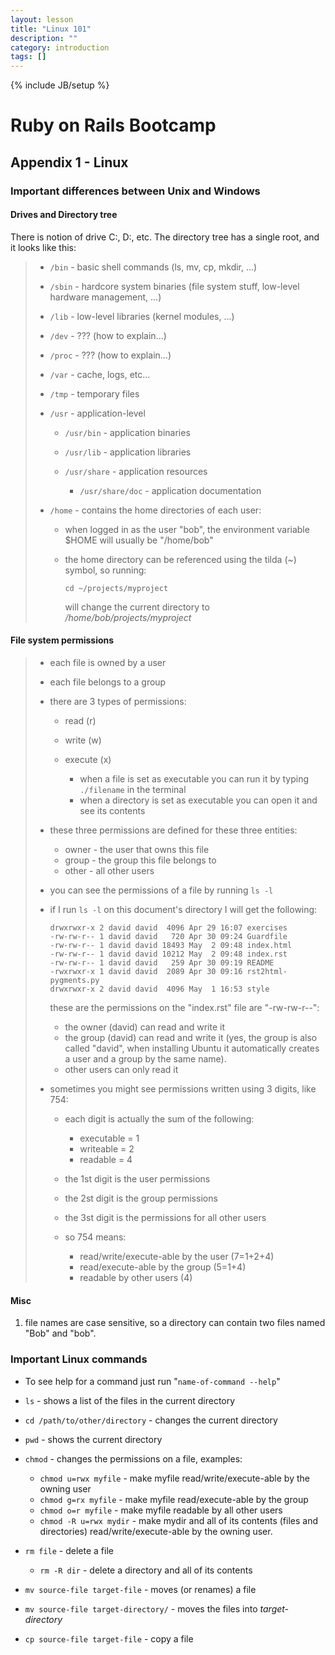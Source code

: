 ```yaml
---
layout: lesson
title: "Linux 101"
description: ""
category: introduction
tags: []
---
```

{% include JB/setup %}

Ruby on Rails Bootcamp
======================



Appendix 1 - Linux
------------------

### Important differences between Unix and Windows

#### Drives and Directory tree

There is notion of drive C:, D:, etc. The directory tree has a single
root, and it looks like this:

> -   `/bin` - basic shell commands (ls, mv, cp, mkdir, ...)
> -   `/sbin` - hardcore system binaries (file system stuff, low-level
>     hardware management, ...)
> -   `/lib` - low-level libraries (kernel modules, ...)
> -   `/dev` - ??? (how to explain...)
> -   `/proc` - ??? (how to explain...)
> -   `/var` - cache, logs, etc...
> -   `/tmp` - temporary files
> -   `/usr` - application-level
>
>     -   `/usr/bin` - application binaries
>     -   `/usr/lib` - application libraries
>     -   `/usr/share` - application resources
>
>         -   `/usr/share/doc` - application documentation
>
> -   `/home` - contains the home directories of each user:
>
>     -   when logged in as the user "bob", the environment variable
>         $HOME will usually be "/home/bob"
>     -   the home directory can be referenced using the tilda (\~)
>         symbol, so running:
>
>             cd ~/projects/myproject
>
>         will change the current directory to
>         */home/bob/projects/myproject*
>
#### File system permissions

> -   each file is owned by a user
> -   each file belongs to a group
> -   there are 3 types of permissions:
>
>     -   read (r)
>     -   write (w)
>     -   execute (x)
>
>         -   when a file is set as executable you can run it by typing
>             `./filename` in the terminal
>         -   when a directory is set as executable you can open it and
>             see its contents
>
> -   these three permissions are defined for these three entities:
>
>     -   owner - the user that owns this file
>     -   group - the group this file belongs to
>     -   other - all other users
>
> -   you can see the permissions of a file by running `ls -l`
> -   if I run `ls -l` on this document's directory I will get the
>     following:
>
>         drwxrwxr-x 2 david david  4096 Apr 29 16:07 exercises
>         -rw-rw-r-- 1 david david   720 Apr 30 09:24 Guardfile
>         -rw-rw-r-- 1 david david 18493 May  2 09:48 index.html
>         -rw-rw-r-- 1 david david 10212 May  2 09:48 index.rst
>         -rw-rw-r-- 1 david david   259 Apr 30 09:19 README
>         -rwxrwxr-x 1 david david  2089 Apr 30 09:16 rst2html-pygments.py
>         drwxrwxr-x 2 david david  4096 May  1 16:53 style
>
>     these are the permissions on the "index.rst" file are
>     "-rw-rw-r--":
>
>     -   the owner (david) can read and write it
>     -   the group (david) can read and write it (yes, the group is
>         also called "david", when installing Ubuntu it automatically
>         creates a user and a group by the same name).
>     -   other users can only read it
>
> -   sometimes you might see permissions written using 3 digits, like
>     754:
>
>     -   each digit is actually the sum of the following:
>
>         -   executable = 1
>         -   writeable = 2
>         -   readable = 4
>
>     -   the 1st digit is the user permissions
>     -   the 2st digit is the group permissions
>     -   the 3st digit is the permissions for all other users
>
>     -   so 754 means:
>
>         -   read/write/execute-able by the user (7=1+2+4)
>         -   read/execute-able by the group (5=1+4)
>         -   readable by other users (4)
>
#### Misc

1.  file names are case sensitive, so a directory can contain two files
    named "Bob" and "bob".

### Important Linux commands

-   To see help for a command just run "`name-of-command --help`"
-   `ls` - shows a list of the files in the current directory
-   `cd /path/to/other/directory` - changes the current directory
-   `pwd` - shows the current directory
-   `chmod` - changes the permissions on a file, examples:

    -   `chmod u=rwx myfile` - make myfile read/write/execute-able by
        the owning user
    -   `chmod g=rx myfile` - make myfile read/execute-able by the group
    -   `chmod o=r myfile` - make myfile readable by all other users
    -   `chmod -R u=rwx mydir` - make mydir and all of its contents
        (files and directories) read/write/execute-able by the owning
        user.

-   `rm file` - delete a file

    -   `rm -R dir` - delete a directory and all of its contents

-   `mv source-file target-file` - moves (or renames) a file
-   `mv source-file target-directory/` - moves the files into
    *target-directory*
-   `cp source-file target-file` - copy a file


